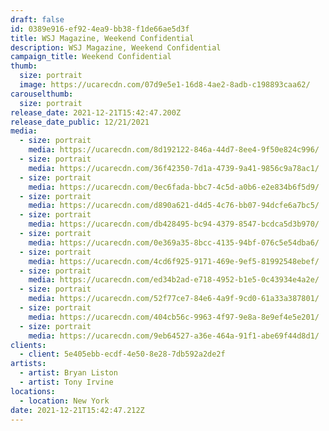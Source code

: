 ```yaml
---
draft: false
id: 0389e916-ef92-4ea9-bb38-f1de66ae5d3f
title: WSJ Magazine, Weekend Confidential
description: WSJ Magazine, Weekend Confidential
campaign_title: Weekend Confidential
thumb:
  size: portrait
  image: https://ucarecdn.com/07d9e5e1-16d8-4ae2-8adb-c198893caa62/
carouselthumb:
  size: portrait
release_date: 2021-12-21T15:42:47.200Z
release_date_public: 12/21/2021
media:
  - size: portrait
    media: https://ucarecdn.com/8d192122-846a-44d7-8ee4-9f50e824c996/
  - size: portrait
    media: https://ucarecdn.com/36f42350-7d1a-4739-9a41-9856c9a78ac1/
  - size: portrait
    media: https://ucarecdn.com/0ec6fada-bbc7-4c5d-a0b6-e2e834b6f5d9/
  - size: portrait
    media: https://ucarecdn.com/d890a621-d4d5-4c76-bb07-94dcfe6a7bc5/
  - size: portrait
    media: https://ucarecdn.com/db428495-bc94-4379-8547-bcdca5d3b970/
  - size: portrait
    media: https://ucarecdn.com/0e369a35-8bcc-4135-94bf-076c5e54dba6/
  - size: portrait
    media: https://ucarecdn.com/4cd6f925-9171-469e-9ef5-81992548ebef/
  - size: portrait
    media: https://ucarecdn.com/ed34b2ad-e718-4952-b1e5-0c43934e4a2e/
  - size: portrait
    media: https://ucarecdn.com/52f77ce7-84e6-4a9f-9cd0-61a33a387801/
  - size: portrait
    media: https://ucarecdn.com/404cb56c-9963-4f97-9e8a-8e9ef4e5e201/
  - size: portrait
    media: https://ucarecdn.com/9eb64527-a36e-464a-91f1-abe69f44d8d1/
clients:
  - client: 5e405ebb-ecdf-4e50-8e28-7db592a2de2f
artists:
  - artist: Bryan Liston
  - artist: Tony Irvine
locations:
  - location: New York
date: 2021-12-21T15:42:47.212Z
---
```

